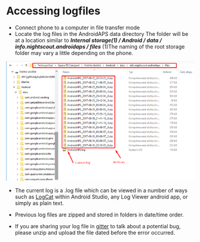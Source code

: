 # Accessing logfiles

* Connect phone to a computer in file transfer mode
* Locate the log files in the AndroidAPS data directory 
The folder will be at a location similar to ***Internal storage(1) / Android / data / info.nightscout.androidaps / files***
(1)The naming of the root storage folder may vary a little depending on the phone.

![logs](../images/aapslog.png)

* The current log is a .log file which can be viewed in a number of ways such as [LogCat](https://developer.android.com/studio/debug/am-logcat.html) within Android Studio, any Log Viewer android app, or simply as plain text. 

* Previous log files are zipped and stored in folders in date/time order.  

* If you are sharing your log file in [gitter](https://gitter.im/MilosKozak/AndroidAPS) to talk about a potential bug, please unzip and upload the file dated before the error occurred.
